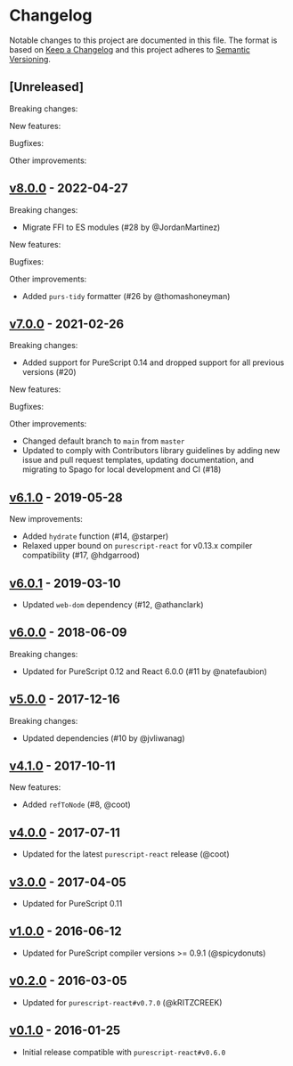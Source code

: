 # Changelog

Notable changes to this project are documented in this file. The format is based on [Keep a Changelog](https://keepachangelog.com/en/1.0.0/) and this project adheres to [Semantic Versioning](https://semver.org/spec/v2.0.0.html).

## [Unreleased]

Breaking changes:

New features:

Bugfixes:

Other improvements:

## [v8.0.0](https://github.com/purescript-contrib/purescript-react-dom/releases/tag/v8.0.0) - 2022-04-27

Breaking changes:
- Migrate FFI to ES modules (#28 by @JordanMartinez)

New features:

Bugfixes:

Other improvements:
- Added `purs-tidy` formatter (#26 by @thomashoneyman)

## [v7.0.0](https://github.com/purescript-contrib/purescript-react-dom/releases/tag/v7.0.0) - 2021-02-26

Breaking changes:
- Added support for PureScript 0.14 and dropped support for all previous versions (#20)

New features:

Bugfixes:

Other improvements:
- Changed default branch to `main` from `master`
- Updated to comply with Contributors library guidelines by adding new issue and pull request templates, updating documentation, and migrating to Spago for local development and CI (#18)

## [v6.1.0](https://github.com/purescript-contrib/purescript-react-dom/releases/tag/v6.1.0) - 2019-05-28

New improvements:

- Added `hydrate` function (#14, @starper)
- Relaxed upper bound on `purescript-react` for v0.13.x compiler compatibility (#17, @hdgarrood)

## [v6.0.1](https://github.com/purescript-contrib/purescript-react-dom/releases/tag/v6.0.1) - 2019-03-10

- Updated `web-dom` dependency (#12, @athanclark)

## [v6.0.0](https://github.com/purescript-contrib/purescript-react-dom/releases/tag/v6.0.0) - 2018-06-09

Breaking changes:

- Updated for PureScript 0.12 and React 6.0.0 (#11 by @natefaubion)

## [v5.0.0](https://github.com/purescript-contrib/purescript-react-dom/releases/tag/v5.0.0) - 2017-12-16

Breaking changes:

- Updated dependencies (#10 by @jvliwanag)

## [v4.1.0](https://github.com/purescript-contrib/purescript-react-dom/releases/tag/v4.1.0) - 2017-10-11

New features:

- Added `refToNode` (#8, @coot)

## [v4.0.0](https://github.com/purescript-contrib/purescript-react-dom/releases/tag/v4.0.0) - 2017-07-11

- Updated for the latest `purescript-react` release (@coot)

## [v3.0.0](https://github.com/purescript-contrib/purescript-react-dom/releases/tag/v3.0.0) - 2017-04-05

- Updated for PureScript 0.11

## [v1.0.0](https://github.com/purescript-contrib/purescript-react-dom/releases/tag/v1.0.0) - 2016-06-12

- Updated for PureScript compiler versions >= 0.9.1 (@spicydonuts)

## [v0.2.0](https://github.com/purescript-contrib/purescript-react-dom/releases/tag/v0.2.0) - 2016-03-05

- Updated for `purescript-react#v0.7.0` (@kRITZCREEK)

## [v0.1.0](https://github.com/purescript-contrib/purescript-react-dom/releases/tag/v0.1.0) - 2016-01-25

- Initial release compatible with `purescript-react#v0.6.0`
